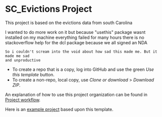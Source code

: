 # SC_Evictions Project 

This project is based on the evictions data from south Carolina 

I wanted to do more work on it but because "usethis" package wasnt installed on my machine everything failed 
    for many hours 
    there is no stackoverflow help for the dcl package 
    because we all signed an NDA 
    
    So i couldn't scream into the void about how sad this made me. But it made me sad 
    and unproductive
    


* To create a repo that is a copy, log into GitHub and use the green _Use this template_ button.
* To create a non-repo, local copy, use _Clone or download_ > _Download ZIP_.

An explanation of how to use this project organization can be found in [Project workflow](https://dcl-workflow.stanford.edu/project-workflow.html).

Here is an [example project](https://github.com/dcl-docs/project-example) based upon this template.
